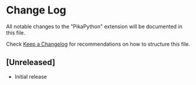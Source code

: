 # Change Log

All notable changes to the "PikaPython" extension will be documented in this file.

Check [Keep a Changelog](http://keepachangelog.com/) for recommendations on how to structure this file.

## [Unreleased]

- Initial release
